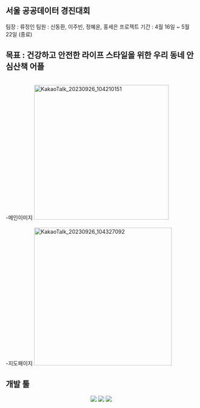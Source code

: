 ## 서울 공공데이터 경진대회 ##
팀장 : 류정인
팀원 : 신동환, 이주빈, 정혜윤, 홍세은
프로젝트 기간 : 4월 16일 ~ 5월 22일 (종료)

목표 : 건강하고 안전한 라이프 스타일을 위한 우리 동네 안심산책 어플
-----------------------------------------------------------------------------
<br>-메인이미지
<img width="355" alt="KakaoTalk_20230926_104210151" src="https://github.com/Birdtr222/SeoulPJ/assets/97228414/4d7cb1c9-8ee8-432e-8d0d-f59c819774bc">
</br>
<br>-지도페이지
<img width="363" alt="KakaoTalk_20230926_104327092" src="https://github.com/Birdtr222/SeoulPJ/assets/97228414/a844e7f4-4320-470b-a726-64e9956581a2">
</br>



개발 툴
----------------------------------------------------------------------------
<div align=center>
  <img src="https://img.shields.io/badge/react-61DAFB?style=for-the-badge&logo=react&logoColor=black">
  <img src="https://img.shields.io/badge/expo-#000020?style=for-the-badge&logo=expo&logoColor=white">
  <img src="https://img.shields.io/badge/firebase-FFCA28?style=for-the-badge&logo=firebase&logoColor=black">
</div>

